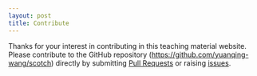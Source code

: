 ```yaml
---
layout: post
title: Contribute
---
```


Thanks for your interest in contributing in this teaching material website. 
Please contribute to the GitHub repository (https://github.com/yuanqing-wang/scotch) directly by submitting [Pull Requests](https://github.com/yuanqing-wang/scotch/pulls) or raising [issues](https://github.com/yuanqing-wang/scotch/issues).

